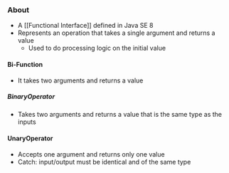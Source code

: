 ### About
* A [[Functional Interface]] defined in Java SE 8
* Represents an operation that takes a single argument and returns a value
	* Used to do processing logic on the initial value
#### Bi-Function
* It takes two arguments and returns a value
##### BinaryOperator
* Takes two arguments and returns a value that is the same type as the inputs
#### UnaryOperator
* Accepts one argument and returns only one value
* Catch: input/output must be identical and of the same type